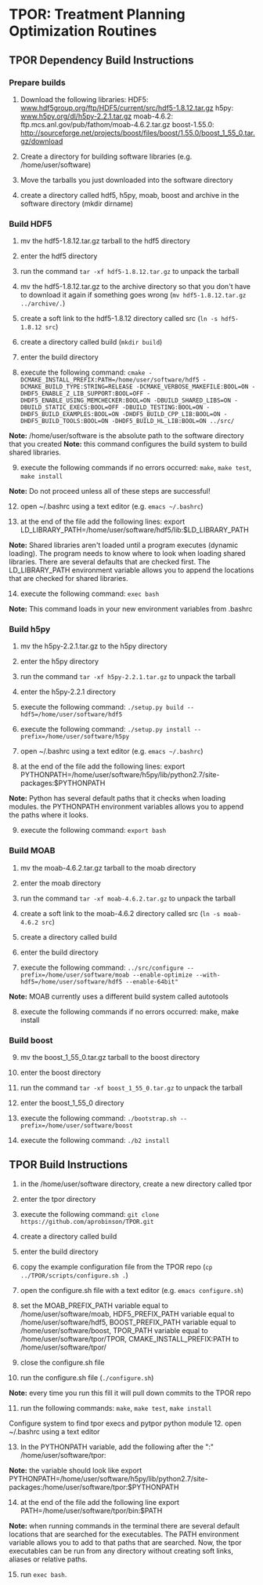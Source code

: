 TPOR: Treatment Planning Optimization Routines
====

## TPOR Dependency Build Instructions

### Prepare builds
1. Download the following libraries:
  HDF5: www.hdf5group.org/ftp/HDF5/current/src/hdf5-1.8.12.tar.gz
  h5py: www.h5py.org/dl/h5py-2.2.1.tar.gz
  moab-4.6.2: ftp.mcs.anl.gov/pub/fathom/moab-4.6.2.tar.gz
  boost-1.55.0: http://sourceforge.net/projects/boost/files/boost/1.55.0/boost_1_55_0.tar.gz/download

2. Create a directory for building software libraries (e.g. /home/user/software)

3. Move the tarballs you just downloaded into the software directory

4. create a directory called hdf5, h5py, moab, boost and archive in the software directory (mkdir dirname)

### Build HDF5
1. mv the hdf5-1.8.12.tar.gz tarball to the hdf5 directory

2. enter the hdf5 directory

3. run the command `tar -xf hdf5-1.8.12.tar.gz` to unpack the tarball

4. mv the hdf5-1.8.12.tar.gz to the archive directory so that you don't have to download it again if something goes wrong (`mv hdf5-1.8.12.tar.gz ../archive/.`)

5. create a soft link to the hdf5-1.8.12 directory called src (`ln -s hdf5-1.8.12 src`)

6. create a directory called build (`mkdir build`)

7. enter the build directory

8. execute the following command: 
`cmake -DCMAKE_INSTALL_PREFIX:PATH=/home/user/software/hdf5 -DCMAKE_BUILD_TYPE:STRING=RELEASE -DCMAKE_VERBOSE_MAKEFILE:BOOL=ON -DHDF5_ENABLE_Z_LIB_SUPPORT:BOOL=OFF -DHDF5_ENABLE_USING_MEMCHECKER:BOOL=ON -DBUILD_SHARED_LIBS=ON -DBUILD_STATIC_EXECS:BOOL=OFF -DBUILD_TESTING:BOOL=ON -DHDF5_BUILD_EXAMPLES:BOOL=ON -DHDF5_BUILD_CPP_LIB:BOOL=ON -DHDF5_BUILD_TOOLS:BOOL=ON -DHDF5_BUILD_HL_LIB:BOOL=ON ../src/`

  **Note:** /home/user/software is the absolute path to the software directory that you created
  **Note:** this command configures the build system to build shared libraries.

9. execute the following commands if no errors occurred: `make`, `make test`, `make install`

  **Note:** Do not proceed unless all of these steps are successful!

12. open ~/.bashrc using a text editor (e.g. `emacs ~/.bashrc`)

13. at the end of the file add the following lines:
export LD_LIBRARY_PATH=/home/user/software/hdf5/lib:$LD_LIBRARY_PATH

 **Note:** Shared libraries aren't loaded until a program executes (dynamic loading). The program needs to know where to look when loading shared libraries. There are several defaults that are checked first. The LD_LIBRARY_PATH environment variable allows you to append the locations that are checked for shared libraries.

14. execute the following command: `exec bash`

  **Note:** This command loads in your new environment variables from .bashrc

### Build h5py
1. mv the h5py-2.2.1.tar.gz to the h5py directory

2. enter the h5py directory

3. run the command `tar -xf h5py-2.2.1.tar.gz` to unpack the tarball

4. enter the h5py-2.2.1 directory

5. execute the following command:
`./setup.py build --hdf5=/home/user/software/hdf5`

6. execute the following command:
`./setup.py install --prefix=/home/user/software/h5py`

7. open ~/.bashrc using a text editor (e.g. `emacs ~/.bashrc`)

8. at the end of the file add the following lines:
export PYTHONPATH=/home/user/software/h5py/lib/python2.7/site-packages:$PYTHONPATH

  **Note:** Python has several default paths that it checks when loading modules. the PYTHONPATH environment variables allows you to append the paths where it looks.

9. execute the following command: `export bash`

### Build MOAB
1. mv the moab-4.6.2.tar.gz tarball to the moab directory

2. enter the moab directory

3. run the command `tar -xf moab-4.6.2.tar.gz` to unpack the tarball

4. create a soft link to the moab-4.6.2 directory called src (`ln -s moab-4.6.2 src`)

5. create a directory called build

6. enter the build directory

7. execute the following command: 
`../src/configure --prefix=/home/user/software/moab --enable-optimize --with-hdf5=/home/user/software/hdf5 --enable-64bit"`

  **Note:** MOAB currently uses a different build system called autotools

8. execute the following commands if no errors occurred: make, make install

### Build boost
9. mv the boost_1_55_0.tar.gz tarball to the boost directory

10. enter the boost directory

11. run the command `tar -xf boost_1_55_0.tar.gz` to unpack the tarball

12. enter the boost_1_55_0 directory

13. execute the following command:
`./bootstrap.sh --prefix=/home/user/software/boost`

14. execute the following command:
`./b2 install`

## TPOR Build Instructions

1. in the /home/user/software directory, create a new directory called tpor

2. enter the tpor directory

3. execute the following command:
`git clone https://github.com/aprobinson/TPOR.git`

4. create a directory called build

5. enter the build directory

6. copy the example configuration file from the TPOR repo (`cp ../TPOR/scripts/configure.sh .`)

7. open the configure.sh file with a text editor (e.g. `emacs configure.sh`)

8. set the MOAB_PREFIX_PATH variable equal to /home/user/software/moab, 
HDF5_PREFIX_PATH variable equal to /home/user/software/hdf5, 
BOOST_PREFIX_PATH variable equal to /home/user/software/boost, 
TPOR_PATH variable equal to /home/user/software/tpor/TPOR,
CMAKE_INSTALL_PREFIX:PATH to /home/user/software/tpor/ 

9. close the configure.sh file

10. run the configure.sh file (`./configure.sh`)

  **Note:** every time you run this fill it will pull down commits to the TPOR repo

11. run the following commands: `make`, `make test`, `make install`

Configure system to find tpor execs and pytpor python module
12. open ~/.bashrc using a text editor

13. In the PYTHONPATH variable, add the following after the ":"
/home/user/software/tpor:

  **Note:** the variable should look like
export PYTHONPATH=/home/user/software/h5py/lib/python2.7/site-packages:/home/user/software/tpor:$PYTHONPATH

14. at the end of the file add the following line
export PATH=/home/user/software/tpor/bin:$PATH

  **Note:** when running commands in the terminal there are several default locations that are searched for the executables. The PATH environment variable allows you to add to that paths that are searched. Now, the tpor executables can be run from any directory without creating soft links, aliases or relative paths.

15. run `exec bash`.
